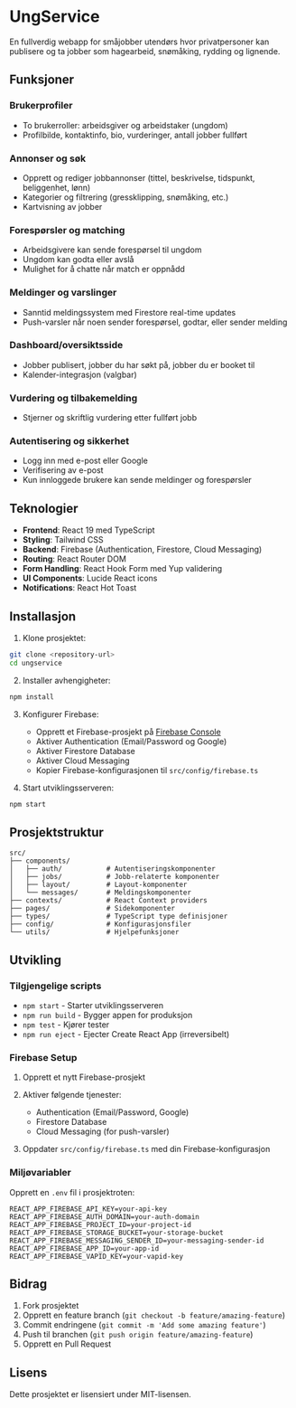 # UngService

En fullverdig webapp for småjobber utendørs hvor privatpersoner kan publisere og ta jobber som hagearbeid, snømåking, rydding og lignende.

## Funksjoner

### Brukerprofiler
- To brukerroller: arbeidsgiver og arbeidstaker (ungdom)
- Profilbilde, kontaktinfo, bio, vurderinger, antall jobber fullført

### Annonser og søk
- Opprett og rediger jobbannonser (tittel, beskrivelse, tidspunkt, beliggenhet, lønn)
- Kategorier og filtrering (gressklipping, snømåking, etc.)
- Kartvisning av jobber

### Forespørsler og matching
- Arbeidsgivere kan sende forespørsel til ungdom
- Ungdom kan godta eller avslå
- Mulighet for å chatte når match er oppnådd

### Meldinger og varslinger
- Sanntid meldingssystem med Firestore real-time updates
- Push-varsler når noen sender forespørsel, godtar, eller sender melding

### Dashboard/oversiktsside
- Jobber publisert, jobber du har søkt på, jobber du er booket til
- Kalender-integrasjon (valgbar)

### Vurdering og tilbakemelding
- Stjerner og skriftlig vurdering etter fullført jobb

### Autentisering og sikkerhet
- Logg inn med e-post eller Google
- Verifisering av e-post
- Kun innloggede brukere kan sende meldinger og forespørsler

## Teknologier

- **Frontend**: React 19 med TypeScript
- **Styling**: Tailwind CSS
- **Backend**: Firebase (Authentication, Firestore, Cloud Messaging)
- **Routing**: React Router DOM
- **Form Handling**: React Hook Form med Yup validering
- **UI Components**: Lucide React icons
- **Notifications**: React Hot Toast

## Installasjon

1. Klone prosjektet:
```bash
git clone <repository-url>
cd ungservice
```

2. Installer avhengigheter:
```bash
npm install
```

3. Konfigurer Firebase:
   - Opprett et Firebase-prosjekt på [Firebase Console](https://console.firebase.google.com/)
   - Aktiver Authentication (Email/Password og Google)
   - Aktiver Firestore Database
   - Aktiver Cloud Messaging
   - Kopier Firebase-konfigurasjonen til `src/config/firebase.ts`

4. Start utviklingsserveren:
```bash
npm start
```

## Prosjektstruktur

```
src/
├── components/
│   ├── auth/           # Autentiseringskomponenter
│   ├── jobs/           # Jobb-relaterte komponenter
│   ├── layout/         # Layout-komponenter
│   └── messages/       # Meldingskomponenter
├── contexts/           # React Context providers
├── pages/              # Sidekomponenter
├── types/              # TypeScript type definisjoner
├── config/             # Konfigurasjonsfiler
└── utils/              # Hjelpefunksjoner
```

## Utvikling

### Tilgjengelige scripts

- `npm start` - Starter utviklingsserveren
- `npm run build` - Bygger appen for produksjon
- `npm test` - Kjører tester
- `npm run eject` - Ejecter Create React App (irreversibelt)

### Firebase Setup

1. Opprett et nytt Firebase-prosjekt
2. Aktiver følgende tjenester:
   - Authentication (Email/Password, Google)
   - Firestore Database
   - Cloud Messaging (for push-varsler)

3. Oppdater `src/config/firebase.ts` med din Firebase-konfigurasjon

### Miljøvariabler

Opprett en `.env` fil i prosjektroten:

```env
REACT_APP_FIREBASE_API_KEY=your-api-key
REACT_APP_FIREBASE_AUTH_DOMAIN=your-auth-domain
REACT_APP_FIREBASE_PROJECT_ID=your-project-id
REACT_APP_FIREBASE_STORAGE_BUCKET=your-storage-bucket
REACT_APP_FIREBASE_MESSAGING_SENDER_ID=your-messaging-sender-id
REACT_APP_FIREBASE_APP_ID=your-app-id
REACT_APP_FIREBASE_VAPID_KEY=your-vapid-key
```

## Bidrag

1. Fork prosjektet
2. Opprett en feature branch (`git checkout -b feature/amazing-feature`)
3. Commit endringene (`git commit -m 'Add some amazing feature'`)
4. Push til branchen (`git push origin feature/amazing-feature`)
5. Opprett en Pull Request

## Lisens

Dette prosjektet er lisensiert under MIT-lisensen.
